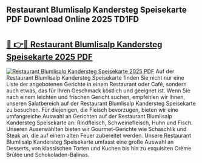 ## Restaurant Blumlisalp Kandersteg Speisekarte PDF Download Online 2025 TD1FD

# <h2><a href="http://gc710s.nevu.top/?p=Restaurant+Blumlisalp+Kandersteg+Speisekarte">🔗 👉🔴 Restaurant Blumlisalp Kandersteg Speisekarte 2025 PDF</a></h2>

[![Restaurant Blumlisalp Kandersteg Speisekarte 2025 PDF](https://i.imgur.com/dBaPXMq.png)](http://gc710s.nevu.top/?p=Restaurant+Blumlisalp+Kandersteg+Speisekarte)
Auf der Restaurant Blumlisalp Kandersteg Speisekarte finden Sie nicht nur eine Liste der angebotenen Gerichte in einem Restaurant oder Café, sondern auch etwas, das für Ihren Geschmack köstlich und geeignet ist. Wenn Sie nach einem leichten und frischen Gericht suchen, empfehlen wir Ihnen, unseren Salatbereich auf der Restaurant Blumlisalp Kandersteg Speisekarte zu besuchen. Für diejenigen, die Fleisch bevorzugen, bieten wir eine umfangreiche Auswahl an Gerichten auf der Restaurant Blumlisalp Kandersteg Speisekarte an: Rindfleisch, Schweinefleisch, Huhn und Fisch. Unseren Auserwählten bieten wir Gourmet-Gerichte wie Schaschlik und Steak an, die auf einem alten Feuer zubereitet werden. Unsere Restaurant Blumlisalp Kandersteg Speisekarte umfasst eine große Auswahl an Desserts, von klassischen Torten und Kuchen bis hin zu exquisiten Crème Brûlée und Schokoladen-Balinas.
